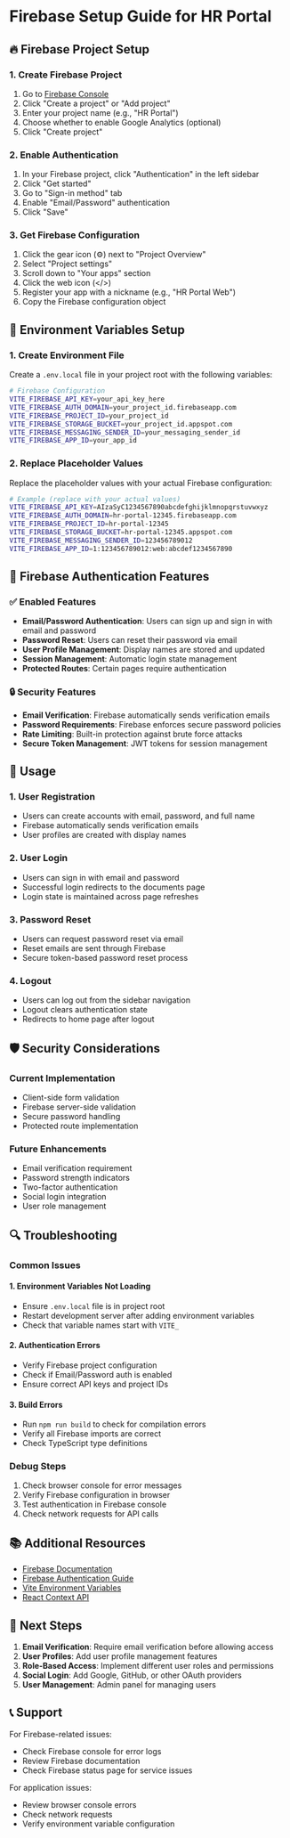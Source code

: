 # Firebase Setup Guide for HR Portal

## 🔥 Firebase Project Setup

### 1. Create Firebase Project
1. Go to [Firebase Console](https://console.firebase.google.com/)
2. Click "Create a project" or "Add project"
3. Enter your project name (e.g., "HR Portal")
4. Choose whether to enable Google Analytics (optional)
5. Click "Create project"

### 2. Enable Authentication
1. In your Firebase project, click "Authentication" in the left sidebar
2. Click "Get started"
3. Go to "Sign-in method" tab
4. Enable "Email/Password" authentication
5. Click "Save"

### 3. Get Firebase Configuration
1. Click the gear icon (⚙️) next to "Project Overview"
2. Select "Project settings"
3. Scroll down to "Your apps" section
4. Click the web icon (</>)
5. Register your app with a nickname (e.g., "HR Portal Web")
6. Copy the Firebase configuration object

## 🔧 Environment Variables Setup

### 1. Create Environment File
Create a `.env.local` file in your project root with the following variables:

```bash
# Firebase Configuration
VITE_FIREBASE_API_KEY=your_api_key_here
VITE_FIREBASE_AUTH_DOMAIN=your_project_id.firebaseapp.com
VITE_FIREBASE_PROJECT_ID=your_project_id
VITE_FIREBASE_STORAGE_BUCKET=your_project_id.appspot.com
VITE_FIREBASE_MESSAGING_SENDER_ID=your_messaging_sender_id
VITE_FIREBASE_APP_ID=your_app_id
```

### 2. Replace Placeholder Values
Replace the placeholder values with your actual Firebase configuration:

```bash
# Example (replace with your actual values)
VITE_FIREBASE_API_KEY=AIzaSyC1234567890abcdefghijklmnopqrstuvwxyz
VITE_FIREBASE_AUTH_DOMAIN=hr-portal-12345.firebaseapp.com
VITE_FIREBASE_PROJECT_ID=hr-portal-12345
VITE_FIREBASE_STORAGE_BUCKET=hr-portal-12345.appspot.com
VITE_FIREBASE_MESSAGING_SENDER_ID=123456789012
VITE_FIREBASE_APP_ID=1:123456789012:web:abcdef1234567890
```

## 📱 Firebase Authentication Features

### ✅ Enabled Features
- **Email/Password Authentication**: Users can sign up and sign in with email and password
- **Password Reset**: Users can reset their password via email
- **User Profile Management**: Display names are stored and updated
- **Session Management**: Automatic login state management
- **Protected Routes**: Certain pages require authentication

### 🔒 Security Features
- **Email Verification**: Firebase automatically sends verification emails
- **Password Requirements**: Firebase enforces secure password policies
- **Rate Limiting**: Built-in protection against brute force attacks
- **Secure Token Management**: JWT tokens for session management

## 🚀 Usage

### 1. User Registration
- Users can create accounts with email, password, and full name
- Firebase automatically sends verification emails
- User profiles are created with display names

### 2. User Login
- Users can sign in with email and password
- Successful login redirects to the documents page
- Login state is maintained across page refreshes

### 3. Password Reset
- Users can request password reset via email
- Reset emails are sent through Firebase
- Secure token-based password reset process

### 4. Logout
- Users can log out from the sidebar navigation
- Logout clears authentication state
- Redirects to home page after logout

## 🛡️ Security Considerations

### Current Implementation
- Client-side form validation
- Firebase server-side validation
- Secure password handling
- Protected route implementation

### Future Enhancements
- Email verification requirement
- Password strength indicators
- Two-factor authentication
- Social login integration
- User role management

## 🔍 Troubleshooting

### Common Issues

#### 1. Environment Variables Not Loading
- Ensure `.env.local` file is in project root
- Restart development server after adding environment variables
- Check that variable names start with `VITE_`

#### 2. Authentication Errors
- Verify Firebase project configuration
- Check if Email/Password auth is enabled
- Ensure correct API keys and project IDs

#### 3. Build Errors
- Run `npm run build` to check for compilation errors
- Verify all Firebase imports are correct
- Check TypeScript type definitions

### Debug Steps
1. Check browser console for error messages
2. Verify Firebase configuration in browser
3. Test authentication in Firebase console
4. Check network requests for API calls

## 📚 Additional Resources

- [Firebase Documentation](https://firebase.google.com/docs)
- [Firebase Authentication Guide](https://firebase.google.com/docs/auth)
- [Vite Environment Variables](https://vitejs.dev/guide/env-and-mode.html)
- [React Context API](https://reactjs.org/docs/context.html)

## 🎯 Next Steps

1. **Email Verification**: Require email verification before allowing access
2. **User Profiles**: Add user profile management features
3. **Role-Based Access**: Implement different user roles and permissions
4. **Social Login**: Add Google, GitHub, or other OAuth providers
5. **User Management**: Admin panel for managing users

## 📞 Support

For Firebase-related issues:
- Check Firebase console for error logs
- Review Firebase documentation
- Check Firebase status page for service issues

For application issues:
- Review browser console errors
- Check network requests
- Verify environment variable configuration
